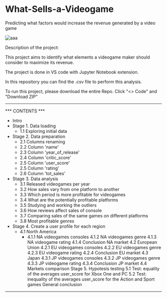 # What-Sells-a-Videogame
Predicting what factors would increase the revenue generated by a video game


![aaa](https://user-images.githubusercontent.com/118930159/213688552-e06bfdbc-1845-4293-b2b9-ff909b8e995c.png)


Description of the project:

This project aims to identify what elements a videogame maker should consider to maximize its revenue.

The project is done in VS code with Jupyter Notebook extension.

In this repository you can find the .csv file to perform this analysis.
	  
To run this project, please download the entire Repo. Click "<> Code" and "Download ZIP"     

________________________________



*** CONTENTS ***

* Intro
* Stage 1. Data loading
   * 1.1 Exploring initial data
* Stage 2. Data preparation
   * 2.1 Columns renaming
   * 2.2 Column 'name'
   * 2.3 Column 'year_of_release'
   * 2.4 Column 'critic_score'
   * 2.5 Column 'user_score'
   * 2.5 Column 'rating'
   * 2.6 Column 'tot_sales'
* Stage 3. Data analysis
   * 3.1 Released videogames per year
   * 3.2 How sales vary from one platform to another
   * 3.3 Which period is more profitable for videogames
   * 3.4 What are the potentially profitable platforms
   * 3.5 Studying and working the outliers
   * 3.6 How reviews affect sales of console
   * 3.7 Comparing sales of the same games on different platforms
   * 3.8 Most profitable genres
* Stage 4. Create a user profile for each region
   * 4.1 North America
     - 4.1.1 NA videogames consoles
        4.1.2 NA videogames genre
        4.1.3 NA videogame rating
        4.1.4 Conclusion NA market
    4.2 European Union
        4.2.1 EU videogames consoles
        4.2.2 EU videogames genre
        4.2.3 EU videogame rating
        4.2.4 Conclusion EU market
    4.3 Japan
        4.3.1 JP videogames consoles
        4.3.2 JP videogames genre
        4.3.3 JP videogame rating
        4.3.4 Conclusion JP market
    4.4 Markets comparison
Stage 5. Hypotesis testing
    5.1 Test: equality of the averages user_score for Xbox One and PC
    5.2 Test: inequality of the averages user_score for the Action and Sport games
General conclusion
 
 
 
 
 ________________________________
